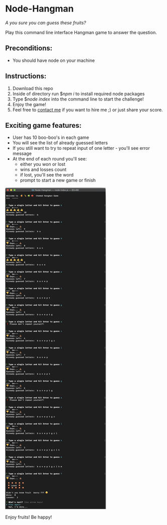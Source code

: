 # Node-Hangman

_A you sure you can guess these fruits?_

Play this command line interface Hangman game to answer the question.

## Preconditions:

- You should have node on your machine

## Instructions:

1. Download this repo
1. Inside of directory run \$_npm i_ to install required node packages
1. Type \$_node index_ into the command line to start the challenge!
1. Enjoy the game!
1. Feel free to [contact me](https://www.linkedin.com/in/anastasiafefilova/) if you want to hire me ;) or just share your score.

## Exciting game features:

- User has 10 boo-boo's in each game
- You will see the list of already guessed letters
- If you still want to try to repeat input of one letter - you'll see error message
- At the end of each round you'll see:
  - either you won or lost
  - wins and losses count
  - if lost, you'll see the word
  - prompt to start a new game or finish

![CLI screenshot](assets/images/hangman-fruits.png)

Enjoy fruits! Be happy!

